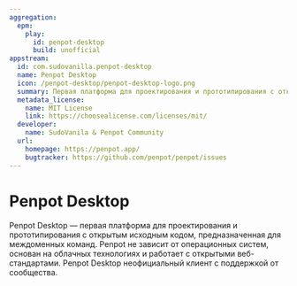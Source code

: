 ```yaml
---
aggregation:
  epm:
    play:
      id: penpot-desktop
      build: unofficial
appstream:
  id: com.sudovanilla.penpot-desktop
  name: Penpot Desktop
  icon: /penpot-desktop/penpot-desktop-logo.png
  summary: Первая платформа для проектирования и прототипирования с открытым исходным кодом, предназначенная для междоменных команд.
  metadata_license:
    name: MIT License
    link: https://choosealicense.com/licenses/mit/
  developer:
    name: SudoVanila & Penpot Community
  url:
    homepage: https://penpot.app/
    bugtracker: https://github.com/penpot/penpot/issues
---
```


# Penpot Desktop

Penpot Desktop — первая платформа для проектирования и прототипирования с открытым исходным кодом, предназначенная для междоменных команд. Penpot не зависит от операционных систем, основан на облачных технологиях и работает с открытыми веб-стандартами. Penpot Desktop неофициальный клиент с поддержкой от сообщества.

<!--@include: @apps/.parts/install/content-epm-play.md-->
